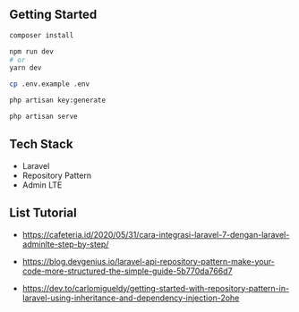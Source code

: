 ## Getting Started
```bash
composer install
```
```bash
npm run dev
# or
yarn dev
```
```bash
cp .env.example .env
```
```bash
php artisan key:generate
```
```bash
php artisan serve
```


## Tech Stack
* Laravel
* Repository Pattern
* Admin LTE

## List Tutorial
* https://cafeteria.id/2020/05/31/cara-integrasi-laravel-7-dengan-laravel-adminlte-step-by-step/

* https://blog.devgenius.io/laravel-api-repository-pattern-make-your-code-more-structured-the-simple-guide-5b770da766d7

* https://dev.to/carlomigueldy/getting-started-with-repository-pattern-in-laravel-using-inheritance-and-dependency-injection-2ohe